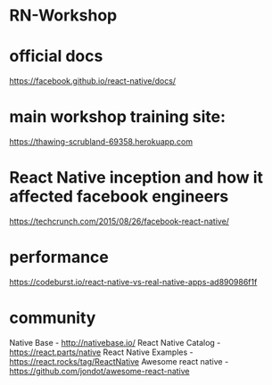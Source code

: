 # RN-Workshop

# official docs
https://facebook.github.io/react-native/docs/

# main workshop training site:
https://thawing-scrubland-69358.herokuapp.com

# React Native inception and how it affected facebook engineers
https://techcrunch.com/2015/08/26/facebook-react-native/ 

# performance 
https://codeburst.io/react-native-vs-real-native-apps-ad890986f1f

# community
Native Base - http://nativebase.io/
React Native Catalog - https://react.parts/native
React Native Examples - https://react.rocks/tag/ReactNative
Awesome react native - https://github.com/jondot/awesome-react-native
